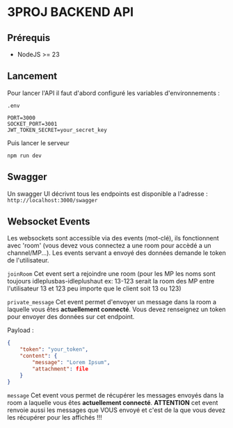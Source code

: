 # 3PROJ BACKEND API

## Prérequis
- NodeJS >= 23

## Lancement
Pour lancer l'API il faut d'abord configuré les variables d'environnements :

```.env```
```.env
PORT=3000
SOCKET_PORT=3001
JWT_TOKEN_SECRET=your_secret_key
```

Puis lancer le serveur
```shell
npm run dev
```

## Swagger
Un swagger UI décrivnt tous les endpoints est disponible a l'adresse : ```http://localhost:3000/swagger```

## Websocket Events

Les websockets sont accessible via des events (mot-clé), ils fonctionnent avec 'room' (vous devez vous connectez a une room pour accèdé a un channel/MP...). Les events servant a envoyé des données demande le token de l'utilisateur.

```joinRoom```
Cet event sert a rejoindre une room (pour les MP les noms sont toujours idleplusbas-idleplushaut ex: 13-123 serait la room des MP entre l'utilisateur 13 et 123 peu importe que le client soit 13 ou 123)

```private_message``` 
Cet event permet d'envoyer un message dans la room a laquelle vous êtes **actuellement connecté**. Vous devez renseignez un token pour envoyer des données sur cet endpoint.

Payload :
```JSON
{
    "token": "your_token",
    "content": {
        "message": "Lorem Ipsum",
        "attachment": file
    }
}
```

```message```
Cet event vous permet de récupérer les messages envoyés dans la room a laquelle vous êtes **actuellement connecté**. **ATTENTION** cet event renvoie aussi les messages que VOUS envoyé et c'est de la que vous devez les récupérer pour les affichés !!!